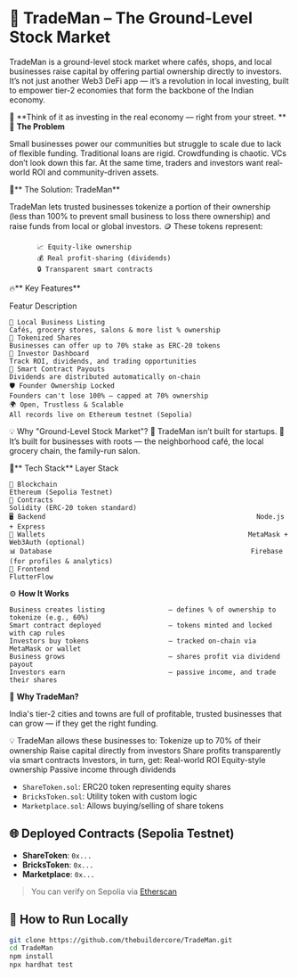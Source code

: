 # 💼 TradeMan – The Ground-Level Stock Market

TradeMan is a ground-level stock market where cafés, shops, and local businesses raise capital by offering partial ownership directly to investors.
It’s not just another Web3 DeFi app — it’s a revolution in local investing, built to empower tier-2 economies that form the backbone of the Indian economy.

📍 **Think of it as investing in the real economy — right from your street.
**
🚨 **The Problem**

Small businesses power our communities but struggle to scale due to lack of flexible funding.
Traditional loans are rigid. Crowdfunding is chaotic. VCs don’t look down this far.
At the same time, traders and investors want real-world ROI and community-driven assets.

🧠** The Solution: TradeMan**

TradeMan lets trusted businesses tokenize a portion of their ownership (less than 100% to prevent small business to loss there ownership) and raise funds from local or global investors.
🪙 These tokens represent:
           
           📈 Equity-like ownership
           💰 Real profit-sharing (dividends)
           🔒 Transparent smart contracts

🔥** Key Features**

Featur Description

    🏪 Local Business Listing	                                                                      Cafés, grocery stores, salons & more list % ownership
    🧾 Tokenized Shares	                                                                            Businesses can offer up to 70% stake as ERC-20 tokens
    💸 Investor Dashboard	                                                                          Track ROI, dividends, and trading opportunities
    🔁 Smart Contract Payouts                                                                      	Dividends are distributed automatically on-chain
    🛡️ Founder Ownership Locked                                                                   	Founders can't lose 100% — capped at 70% ownership
    🌍 Open, Trustless & Scalable                                                                  	All records live on Ethereum testnet (Sepolia)

💡 Why "Ground-Level Stock Market"?
🌱 TradeMan isn’t built for startups.
🏪 It’s built for businesses with roots — the neighborhood café, the local grocery chain, the family-run salon.

🧱** Tech Stack**
Layer Stack

    🔗 Blockchain	                                                Ethereum (Sepolia Testnet)
    📜 Contracts                                                 	Solidity (ERC-20 token standard)
    🖥 Backend	                                                  Node.js + Express
    🔐 Wallets                                                  	MetaMask + Web3Auth (optional)
    📊 Database                                                 	Firebase (for profiles & analytics)
    🧩 Frontend	                                                  FlutterFlow 

⚙️ **How It Works**

    Business creates listing                – defines % of ownership to tokenize (e.g., 60%)
    Smart contract deployed                 – tokens minted and locked with cap rules
    Investors buy tokens                    – tracked on-chain via MetaMask or wallet
    Business grows                          – shares profit via dividend payout
    Investors earn                          – passive income, and trade their shares

🚀 **Why TradeMan?**

India's tier-2 cities and towns are full of profitable, trusted businesses that can grow — if they get the right funding.

💡 TradeMan allows these businesses to:
                    Tokenize up to 70% of their ownership
                    Raise capital directly from investors
                    Share profits transparently via smart contracts
                    Investors, in turn, get:
                    Real-world ROI
                    Equity-style ownership
                    Passive income through dividends


- `ShareToken.sol`: ERC20 token representing equity shares
- `BricksToken.sol`: Utility token with custom logic
- `Marketplace.sol`: Allows buying/selling of share tokens

## 🌐 Deployed Contracts (Sepolia Testnet)

- **ShareToken**: `0x...`
- **BricksToken**: `0x...`
- **Marketplace**: `0x...`

> You can verify on Sepolia via [Etherscan](https://sepolia.etherscan.io/)

## 🔧 How to Run Locally

```bash
git clone https://github.com/thebuildercore/TradeMan.git
cd TradeMan
npm install
npx hardhat test

